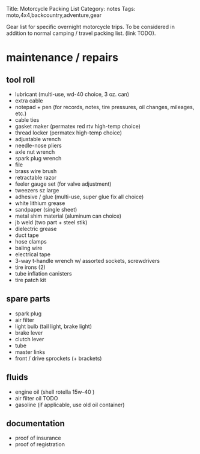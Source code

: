 Title: Motorcycle Packing List
Category: notes
Tags: moto,4x4,backcountry,adventure,gear

Gear list for specific overnight motorcycle trips. To be considered in addition to normal camping / travel packing list. (link TODO).

# maintenance / repairs

## tool roll
- lubricant (multi-use, wd-40 choice, 3 oz. can)
- extra cable
- notepad + pen (for records, notes, tire pressures, oil changes, mileages, etc.)
- cable ties 
- gasket maker (permatex red rtv high-temp choice)
- thread locker (permatex high-temp choice)
- adjustable wrench
- needle-nose pliers
- axle nut wrench
- spark plug wrench
- file
- brass wire brush
- retractable razor 
- feeler gauge set (for valve adjustment) 
- tweezers sz large
- adhesive / glue (multi-use, super glue fix all choice)
- white lithium grease 
- sandpaper (single sheet)
- metal shim material (aluminum can choice)
- jb weld (two part + steel stik)
- dielectric grease
- duct tape 
- hose clamps
- baling wire
- electrical tape
- 3-way t-handle wrench w/ assorted sockets, screwdrivers
- tire irons (2)
- tube inflation canisters
- tire patch kit 

## spare parts
- spark plug
- air filter
- light bulb (tail light, brake light)
- brake lever
- clutch lever
- tube 
- master links
- front / drive sprockets (+ brackets)

## fluids 
- engine oil (shell rotella 15w-40 )
- air filter oil TODO 
- gasoline (if applicable, use old oil container)

## documentation
- proof of insurance
- proof of registration


